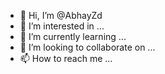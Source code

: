 - 👋 Hi, I’m @AbhayZd
- 👀 I’m interested in ...
- 🌱 I’m currently learning ...
- 💞️ I’m looking to collaborate on ...
- 📫 How to reach me ...

<!---
AbhayZd/AbhayZd is a ✨ special ✨ repository because its `README.md` (this file) appears on your GitHub profile.
You can click the Preview link to take a look at your changes.
--->
